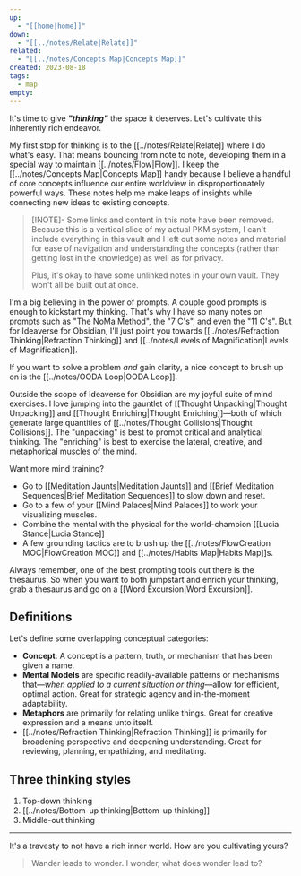 ```yaml
---
up:
  - "[[home|home]]"
down:
  - "[[../notes/Relate|Relate]]"
related:
  - "[[../notes/Concepts Map|Concepts Map]]"
created: 2023-08-18
tags:
  - map
empty: 
---
```

It's time to give ***"thinking"*** the space it deserves. Let's cultivate this inherently rich endeavor.

My first stop for thinking is to the [[../notes/Relate|Relate]] where I do what's easy. That means bouncing from note to note, developing them in a special way to maintain [[../notes/Flow|Flow]]. I keep the [[../notes/Concepts Map|Concepts Map]] handy because I believe a handful of core concepts influence our entire worldview in disproportionately powerful ways. These notes help me make leaps of insights while connecting new ideas to existing concepts.

> [!NOTE]- Some links and content in this note have been removed.
> Because this is a vertical slice of my actual PKM system, I can't include everything in this vault and I left out some notes and material for ease of navigation and understanding the concepts (rather than getting lost in the knowledge) as well as for privacy. 
>  
> Plus, it's okay to have some unlinked notes in your own vault. They won't all be built out at once.

I'm a big believing in the power of prompts. A couple good prompts is enough to kickstart my thinking. That's why I have so many notes on prompts such as "The NoMa Method", the "7 C's", and even the "11 C's". But for Ideaverse for Obsidian, I'll just point you towards [[../notes/Refraction Thinking|Refraction Thinking]] and [[../notes/Levels of Magnification|Levels of Magnification]]. 

If you want to solve a problem *and* gain clarity, a nice concept to brush up on is the [[../notes/OODA Loop|OODA Loop]].

Outside the scope of Ideaverse for Obsidian are my joyful suite of mind exercises. I love jumping into the gauntlet of [[Thought Unpacking|Thought Unpacking]] and [[Thought Enriching|Thought Enriching]]—both of which generate large quantities of [[../notes/Thought Collisions|Thought Collisions]]. The "unpacking" is best to prompt critical and analytical thinking. The "enriching" is best to exercise the lateral, creative, and metaphorical muscles of the mind.

Want more mind training? 

- Go to [[Meditation Jaunts|Meditation Jaunts]] and [[Brief Meditation Sequences|Brief Meditation Sequences]] to slow down and reset.
- Go to a few of your [[Mind Palaces|Mind Palaces]] to work your visualizing muscles.
- Combine the mental with the physical for the world-champion [[Lucia Stance|Lucia Stance]]
- A few grounding tactics are to brush up the [[../notes/FlowCreation MOC|FlowCreation MOC]] and [[../notes/Habits Map|Habits Map]]s.

Always remember, one of the best prompting tools out there is the thesaurus. So when you want to both jumpstart and enrich your thinking, grab a thesaurus and go on a [[Word Excursion|Word Excursion]].

## Definitions
Let's define some overlapping conceptual categories:

-   **Concept**: A concept is a pattern, truth, or mechanism that has been given a name.
-   **Mental Models** are specific readily-available patterns or mechanisms that—*when applied to a current situation or thing*—allow for efficient, optimal action. Great for strategic agency and in-the-moment adaptability.
-   **Metaphors** are primarily for relating unlike things. Great for creative expression and a means unto itself.
-   [[../notes/Refraction Thinking|Refraction Thinking]] is primarily for broadening perspective and deepening understanding. Great for reviewing, planning, empathizing, and meditating. 

## Three thinking styles
1. Top-down thinking
2. [[../notes/Bottom-up thinking|Bottom-up thinking]]
3. Middle-out thinking

---

It's a travesty to not have a rich inner world. How are you cultivating yours?

> Wander leads to wonder. I wonder, what does wonder lead to?